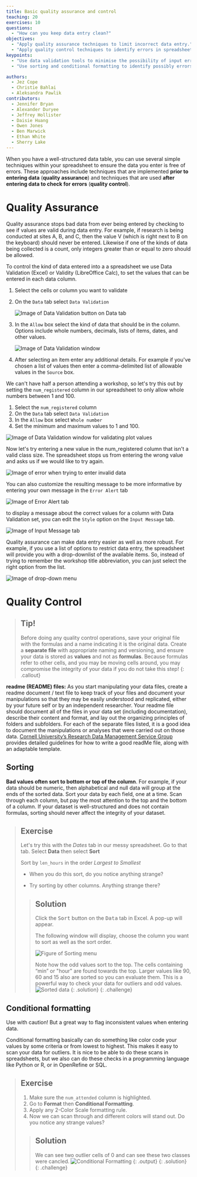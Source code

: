 ```yaml
---
title: Basic quality assurance and control
teaching: 20
exercises: 10
questions:
  - "How can you keep data entry clean?"
objectives:
  - "Apply quality assurance techniques to limit incorrect data entry."
  - "Apply quality control techniques to identify errors in spreadsheets."
keypoints:
  - "Use data validation tools to minimise the possibility of input errors."
  - "Use sorting and conditional formatting to identify possibly errors."

authors:
  - Jez Cope
  - Christie Bahlai
  - Aleksandra Pawlik
contributors:
  - Jennifer Bryan
  - Alexander Duryee
  - Jeffrey Hollister
  - Daisie Huang
  - Owen Jones
  - Ben Marwick
  - Ethan White
  - Sherry Lake
---
```



When you have a well-structured data table, you can use several simple
techniques within your spreadsheet to ensure the data you enter is
free of errors. These approaches include techniques that are
implemented **prior to entering data** (**quality assurance**) and
techniques that are used **after entering data to check for errors**
(**quality control**).

# Quality Assurance

Quality assurance stops bad data from ever being entered by checking to see if
values are valid during data entry. For example, if research is being conducted
at sites A, B, and C, then the value V (which is right next to B on the
keyboard) should never be entered. Likewise if one of the kinds of data being
collected is a count, only integers greater than or equal to zero should be
allowed.

To control the kind of data entered into a a spreadsheet we use Data Validation
(Excel) or Validity (LibreOffice Calc), to set the values that can be entered
in each data column.

1. Select the cells or column you want to validate

2. On the `Data` tab select `Data Validation`

   ![Image of Data Validation button on Data tab](../fig/data_validation.png)

3. In the `Allow` box select the kind of data that should be in the
   column. Options include whole numbers, decimals, lists of items, dates, and
   other values.

   ![Image of Data Validation window](../fig/data_validation_window.png)

4. After selecting an item enter any additional details. For example if you've
   chosen a list of values then enter a comma-delimited list of allowable
   values in the `Source` box.

We can't have half a person attending a workshop, so let's try this
out by setting the `num_registered` column in our spreadsheet to only
allow whole numbers between 1 and 100.

1. Select the `num_registered` column
2. On the `Data` tab select `Data Validation`
3. In the `Allow` box select `Whole number`
4. Set the minimum and maximum values to 1 and 100.

![Image of Data Validation window for validating plot values](../fig/4_data-validation-whole-num.png)

Now let's try entering a new value in the num_registered column that isn't a valid class size. The spreadsheet stops us from entering the wrong value and asks us if we would like to try again.

![Image of error when trying to enter invalid data](../fig/4_data-validation-alert.png)

You can also customize the resulting message to be more informative by entering
your own message in the `Error Alert` tab

![Image of Error Alert tab](../fig/4_data-validation-error-msg.png)


to display a message about the correct values for a column with Data Validation set, you can edit the `Style`
option on the `Input Message` tab.

![Image of Input Message tab](../fig/4_data-validation-input-message.png)

Quality assurance can make data entry easier as well as more robust. For
example, if you use a list of options to restrict data entry, the spreadsheet
will provide you with a drop-downlist of the available items. So, instead of
trying to remember the workshop title abbreviation, you can just select the
right option from the list.

![Image of drop-down menu](../fig/4_data-validation-auto-complete.png)

# Quality Control

> ## Tip!
>
> Before doing any quality control operations, save your original file with the formulas and a name indicating it is the original data. Create a **separate file** with appropriate naming and versioning, and ensure your data is stored as **values** and not as **formulas**.  Because formulas refer to other cells, and you may be moving cells around, you may compromise the integrity of your data if you do not take this step!
{: .callout}

**readme (README) files:** As you start manipulating your data files, create a readme document / text file to keep track of your files and document your manipulations so that they may be easily understood and replicated, either by your future self or by an independent researcher. Your readme file should document all of the files in your data set (including documentation), describe their content and format, and lay out the organizing principles of folders and subfolders. For each of the separate files listed, it is a good idea to document the manipulations or analyses that were carried out on those data. [Cornell University’s Research Data Management Service Group](https://data.research.cornell.edu/content/readme) provides detailed guidelines for how to write a good readMe file, along with an adaptable template.

## Sorting

**Bad values often sort to bottom or top of the column**. For example, if your data should be numeric, then alphabetical and null data will group at the ends of the sorted data. Sort your data by each field, one at a time. Scan through each column, but pay the most attention to the top and the bottom of a column.
If your dataset is well-structured and does not contain formulas, sorting should never affect the integrity of your dataset.

> ## Exercise
>
> Let's try this with the *Dates* tab in our messy spreadsheet. Go to that tab. Select
> **Data** then select **Sort**
>
> Sort by `len_hours` in the order *Largest to Smallest*
>
> - When you do this sort, do you notice anything strange?
>
> - Try sorting by other columns. Anything strange there?
>
>> ## Solution
>>
>> Click the <kbd>Sort</kbd> button on the <kbd>Data</kbd> tab in Excel. A pop-up will appear.
>>
>> The following window will display, choose the column you want to sort as well as the sort order.
>>
>>![Figure of Sorting menu](../fig/4-sort-len_hours.png)
>>
>>Note how the odd values sort to the top. The cells containing  “min” or "hour" are   found towards the top. Larger values like 90, 60 and 15 also are sorted so you can evaluate them. This is a powerful way to check your data for outliers and odd values.
>>![Sorted data](../fig/4-sorted-len_hours.png)
> {: .solution}
{: .challenge}


## Conditional formatting ##

Use with caution! But a great way to flag inconsistent values when entering data.

Conditional formatting basically can do something like color code your values by some
criteria or from lowest to highest. This makes it easy to scan your data for outliers. It is nice to be able to do these scans in spreadsheets, but we also can do these
checks in a programming language like Python or R, or in OpenRefine or SQL.

> ## Exercise
>
> 1. Make sure the `num_attended` column is highlighted.
> 1. Go to **Format** then **Conditional Formatting**.
> 1. Apply any 2-Color Scale formatting rule.
> 1. Now we can scan through and different colors will stand out. Do you notice any strange values?
>
>> ## Solution
>> We can see two outlier cells of 0 and can see these two classes were cancled.
>>![Conditional Formatting](../fig/4_conditional-formatting.png)
>>{: .output}
> {: .solution}
{: .challenge}
